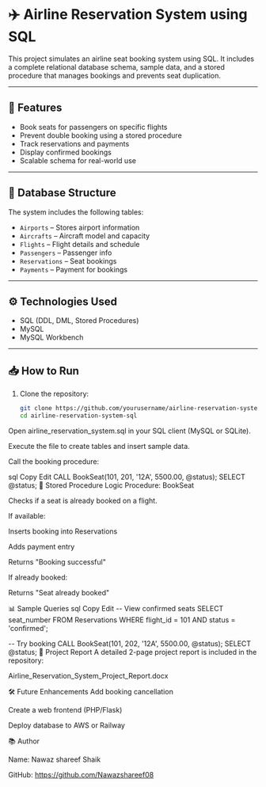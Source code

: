 # ✈️ Airline Reservation System using SQL

This project simulates an airline seat booking system using SQL. It includes a complete relational database schema, sample data, and a stored procedure that manages bookings and prevents seat duplication.

---

## 📌 Features

- Book seats for passengers on specific flights
- Prevent double booking using a stored procedure
- Track reservations and payments
- Display confirmed bookings
- Scalable schema for real-world use

---

## 🧱 Database Structure

The system includes the following tables:

- `Airports` – Stores airport information
- `Aircrafts` – Aircraft model and capacity
- `Flights` – Flight details and schedule
- `Passengers` – Passenger info
- `Reservations` – Seat bookings
- `Payments` – Payment for bookings

---

## ⚙️ Technologies Used

- SQL (DDL, DML, Stored Procedures)
- MySQL 
- MySQL Workbench 

---

## 📥 How to Run

1. Clone the repository:
   ```bash
   git clone https://github.com/yourusername/airline-reservation-system-sql.git
   cd airline-reservation-system-sql
Open airline_reservation_system.sql in your SQL client (MySQL or SQLite).

Execute the file to create tables and insert sample data.

Call the booking procedure:

sql
Copy
Edit
CALL BookSeat(101, 201, '12A', 5500.00, @status);
SELECT @status;
🧠 Stored Procedure Logic
Procedure: BookSeat

Checks if a seat is already booked on a flight.

If available:

Inserts booking into Reservations

Adds payment entry

Returns "Booking successful"

If already booked:

Returns "Seat already booked"

📊 Sample Queries
sql
Copy
Edit
-- View confirmed seats
SELECT seat_number FROM Reservations WHERE flight_id = 101 AND status = 'confirmed';

-- Try booking
CALL BookSeat(101, 202, '12A', 5500.00, @status);
SELECT @status;
📄 Project Report
A detailed 2-page project report is included in the repository:

Airline_Reservation_System_Project_Report.docx

🛠 Future Enhancements
Add booking cancellation

Create a web frontend (PHP/Flask)

Deploy database to AWS or Railway

📚 Author

Name: Nawaz shareef Shaik

GitHub: https://github.com/Nawazshareef08
